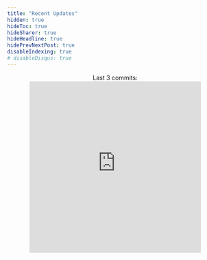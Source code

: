 ```yaml
---
title: "Recent Updates"
hidden: true
hideToc: true
hideSharer: true
hideHeadline: true
hidePrevNextPost: true
disableIndexing: true
# disableDisqus: true
---
```


<div style="text-align: center;">
<span>Last 3 commits:</span>
<div>
<iframe src="https://wzulfikar.github.io/vue-github-commits/embed.html?repo=wzulfikar/lab" scrolling="no" height="400" width="400" style="border: none;overflow-y: hidden;"></iframe>
</div>
</div>